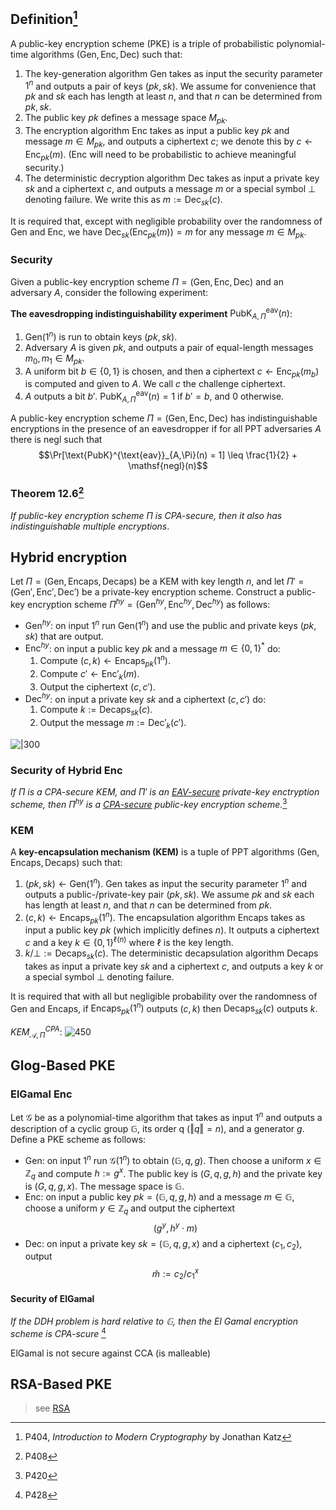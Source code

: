 ## Definition[^definition12.1] 

A public-key encryption scheme (PKE) is a triple of probabilistic polynomial-time algorithms $(\text{Gen}, \text{Enc}, \text{Dec})$ such that:

1. The key-generation algorithm Gen takes as input the security parameter $1^n$ and outputs a pair of keys $(pk, sk)$. We assume for convenience that $pk$ and $sk$ each has length at least $n$, and that $n$ can be determined from $pk, sk$.
2. The public key $pk$ defines a message space $M_{pk}$.
3. The encryption algorithm Enc takes as input a public key $pk$ and message $m \in M_{pk}$, and outputs a ciphertext $c$; we denote this by $c \leftarrow \text{Enc}_{pk}(m)$. (Enc will need to be probabilistic to achieve meaningful security.)
4. The deterministic decryption algorithm Dec takes as input a private key $sk$ and a ciphertext $c$, and outputs a message $m$ or a special symbol $\bot$ denoting failure. We write this as $m := \text{Dec}_{sk}(c)$.

It is required that, except with negligible probability over the randomness of Gen and Enc, we have $\text{Dec}_{sk}(\text{Enc}_{pk}(m)) = m$ for any message $m \in M_{pk}$.

### Security

Given a public-key encryption scheme $\Pi = (\text{Gen}, \text{Enc}, \text{Dec})$ and an adversary $A$, consider the following experiment:

**The eavesdropping indistinguishability experiment** $\text{PubK}^{\text{eav}}_{A,\Pi}(n)$:
1. $\text{Gen}(1^n)$ is run to obtain keys $(pk, sk)$.
2. Adversary $A$ is given $pk$, and outputs a pair of equal-length messages $m_0, m_1 \in M_{pk}$.
3. A uniform bit $b \in \{0,1\}$ is chosen, and then a ciphertext $c \leftarrow \text{Enc}_{pk}(m_b)$ is computed and given to $A$. We call $c$ the challenge ciphertext.
4. $A$ outputs a bit $b'$. $\text{PubK}^{\text{eav}}_{A,\Pi}(n)=1$ if $b' = b$, and $0$ otherwise.

A public-key encryption scheme $\Pi = (\text{Gen}, \text{Enc}, \text{Dec})$ has indistinguishable encryptions in the presence of an eavesdropper if for all PPT adversaries $A$ there is $\text{negl}$ such that
$$\Pr[\text{PubK}^{\text{eav}}_{A,\Pi}(n) = 1] \leq \frac{1}{2} + \mathsf{negl}(n)$$

### Theorem 12.6[^2]

*If public-key encryption scheme $\Pi$ is CPA-secure, then it also has indistinguishable $\mathsf{multiple}$ encryptions*.

## Hybrid encryption

Let $\Pi = (\text{Gen}, \text{Encaps}, \text{Decaps})$ be a KEM with key length $n$, and let $\Pi' = (\text{Gen}', \text{Enc}', \text{Dec}')$ be a private-key encryption scheme. Construct a public-key encryption scheme $\Pi^{hy} = (\text{Gen}^{hy}, \text{Enc}^{hy}, \text{Dec}^{hy})$ as follows:

- $\text{Gen}^{hy}$: on input $1^n$ run $\text{Gen}(1^n)$ and use the public and private keys $(pk, sk)$ that are output.
- $\text{Enc}^{hy}$: on input a public key $pk$ and a message $m \in \{0,1\}^*$ do:
	1. Compute $(c, k) \leftarrow \text{Encaps}_{pk}(1^n)$.
	2. Compute $c' \leftarrow \text{Enc}'_k(m)$.
	3. Output the ciphertext $(c, c')$.
- $\text{Dec}^{hy}$: on input a private key $sk$ and a ciphertext $(c, c')$ do:
	1. Compute $k := \text{Decaps}_{sk}(c)$.
	2. Output the message $m := \text{Dec}'_k(c')$.

![|300](../../../attach/Pasted%20image%2020231228193014.png)

### Security of Hybrid Enc

*If $\Pi$ is a CPA-secure KEM, and $\Pi '$ is an [EAV-secure](Private-Key%20Encryption.md) private-key enctryption scheme, then $\Pi^{hy}$ is a [CPA-secure](CPA-Secure.md) public-key encryption scheme.*[^3]

### KEM

A **key-encapsulation mechanism (KEM)** is a tuple of PPT algorithms $(\text{Gen}, \text{Encaps}, \text{Decaps})$ such that:
1. $(pk,sk)\leftarrow \mathsf{Gen}(1^n)$. Gen takes as input the security parameter $1^n$ and outputs a public-/private-key pair $(pk, sk)$. We assume $pk$ and $sk$ each has length at least $n$, and that $n$ can be determined from $pk$.
2. $(c, k) \leftarrow \text{Encaps}_{pk}(1^n)$. The encapsulation algorithm Encaps takes as input a public key $pk$ (which implicitly defines $n$). It outputs a ciphertext $c$ and a key $k \in \{0, 1\}^{\ell(n)}$ where $\ell$ is the key length.  
3. $k/\bot := \text{Decaps}_{sk}(c)$. The deterministic decapsulation algorithm Decaps takes as input a private key $sk$ and a ciphertext $c$, and outputs a key $k$ or a special symbol $\bot$ denoting failure.

It is required that with all but negligible probability over the randomness of Gen and Encaps, if $\text{Encaps}_{pk}(1^n)$ outputs $(c, k)$ then $\text{Decaps}_{sk}(c)$ outputs $k$.

$KEM^{CPA}_{\mathcal{A},\Pi}$: 
![450](../../../attach/Pasted%20image%2020231228193315.png)

## Glog-Based PKE

### ElGamal Enc

Let $\mathcal{G}$ be as a polynomial-time algorithm that takes as input $1^n$ and outputs a description of a cyclic group $\mathbb{G}$, its order q ($\Vert q\Vert =n$), and a generator $g$. Define a PKE scheme as follows:

- Gen: on input $1^n$ run $\mathcal{G}(1^{n})$ to obtain $(\mathbb{G},q,g)$. Then choose a uniform $x \in \mathbb{Z}_q$ and compute $h := g^x$. The public key is $(G, q, g, h)$ and the private key is $(G, q, g, x)$. The message space is $\mathbb{G}$.
- Enc: on input a public key $pk = (\mathbb{G}, q, g, h)$ and a message $m\in \mathbb{G}$, choose a uniform $y \in \mathbb{Z}_q$ and output the ciphertext $$(g^y, h^y \cdot m)$$
- Dec: on input a private key $sk = (\mathbb{G}, q, g, x)$ and a ciphertext $(c_1, c_2)$, output $$\hat{m} := c_2/c_1^x$$

#### Security of ElGamal

*If the DDH problem is hard relative to $\mathbb{G}$, then the El Gamal encryption scheme is CPA-scure* [^4]

ElGamal is not secure against CCA (is malleable)

## RSA-Based PKE

> see [RSA](../公钥密码/RSA/RSA.md)

[^definition12.1]: P404, *Introduction to Modern Cryptography* by Jonathan Katz
[^2]: P408
[^3]: P420
[^4]: P428